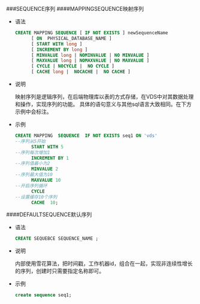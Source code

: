 ###SEQUENCE序列
####MAPPINGSEQUENCE映射序列
* 语法

  ```sql
  CREATE MAPPING SEQUENCE [ IF NOT EXISTS ] newSequenceName 
        [ ON  PHYSICAL_DATABASE_NAME ]
        [ START WITH long ]
        [ INCREMENT BY long ]
        [ MINVALUE long | NOMINVALUE | NO MINVALUE ] 
        [ MAXVALUE long | NOMAXVALUE | NO MAXVALUE ]
        [ CYCLE | NOCYCLE |  NO CYCLE ]
        [ CACHE long |  NOCACHE |  NO CACHE ]
  ```  
* 说明

  映射序列是逻辑序列，在后端物理库以表的方式存储，在VDS中对其数据处理和操作，实现序列的功能。
  具体的语句意义与其他sql语言大致相同。在下方示例中会标注。
* 示例
  ```sql
  CREATE MAPPING  SEQUENCE  IF NOT EXISTS seq1 ON 'vds'
  --序列从5开始
        START WITH 5
  --序列每次增加1
        INCREMENT BY 1
  --序列值最小为2
        MINVALUE 2
  --序列最大值为10
        MAXVALUE 10
  --开启序列循环
        CYCLE
  --设置缓存10个序列
        CACHE  10;
  ```
####DEFAULTSEQUENCE默认序列

* 语法
  ```sql
  CREATE SEQUEBCE SEQUENCE_NAME ;
  ```
* 说明
  
  内部使用雪花算法，把时间戳，工作机器id，组合在一起，实现非连续性增长的序列，创建时只需要指定名称即可。
* 示例
  ```sql
  create sequence seq1;
  ```